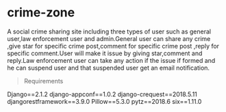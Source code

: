 # crime-zone
A social crime sharing site including three types of user such as general user,law enforcement user and admin.General user can share any crime ,give star for specific crime post,comment  for specific crime post ,reply for specific comment.User will make it issue by giving star,comment and reply.Law enforcement user can  take any action if the issue if formed and he can suspend user and that suspended user get an email notification.

>Requirements

Django==2.1.2
django-appconf==1.0.2
django-crequest==2018.5.11
djangorestframework==3.9.0
Pillow==5.3.0
pytz==2018.6
six==1.11.0
